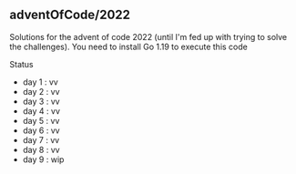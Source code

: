 ## adventOfCode/2022
Solutions for the advent of code 2022 (until I'm fed up with trying to solve the challenges).
You need to install Go 1.19 to execute this code

Status
- day 1 : vv
- day 2 : vv
- day 3 : vv
- day 4 : vv
- day 5 : vv
- day 6 : vv
- day 7 : vv
- day 8 : vv
- day 9 : wip
